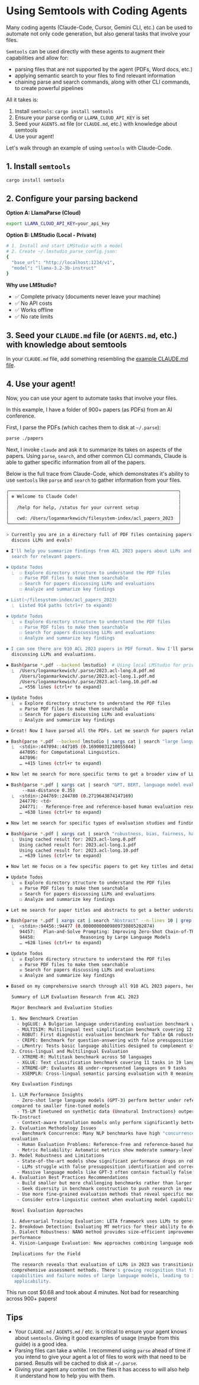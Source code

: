 # Using Semtools with Coding Agents

Many coding agents (Claude-Code, Cursor, Gemini CLI, etc.) can be used to automate not only code generation, but also general tasks that involve your files.

`Semtools` can be used directly with these agents to augment their capabilities and allow for:

- parsing files that are not supported by the agent (PDFs, Word docs, etc.)
- applying semantic search to your files to find relevant information
- chaining parse and search commands, along with other CLI commands, to create powerful pipelines

All it takes is:

1. Install `semtools`: `cargo install semtools`
2. Ensure your parse config or `LLAMA_CLOUD_API_KEY` is set
3. Seed your `AGENTS.md` file (or `CLAUDE.md`, etc.) with knowledge about semtools
4. Use your agent!

Let's walk through an example of using `semtools` with Claude-Code.

## 1. Install `semtools`

```bash
cargo install semtools
```

## 2. Configure your parsing backend

**Option A: LlamaParse (Cloud)**
```bash
export LLAMA_CLOUD_API_KEY=your_api_key
```

**Option B: LMStudio (Local - Private)**
```bash
# 1. Install and start LMStudio with a model
# 2. Create ~/.lmstudio_parse_config.json:
{
  "base_url": "http://localhost:1234/v1",
  "model": "llama-3.2-3b-instruct"
}
```

**Why use LMStudio?**
- ✅ Complete privacy (documents never leave your machine)
- ✅ No API costs 
- ✅ Works offline
- ✅ No rate limits

## 3. Seed your `CLAUDE.md` file (or `AGENTS.md`, etc.) with knowledge about semtools

In your `CLAUDE.md` file, add something resembling the [example CLAUDE.md file](example_CLAUDE.md).

## 4. Use your agent!

Now, you can use your agent to automate tasks that involve your files.

In this example, I have a folder of 900+ papers (as PDFs) from an AI conference.

First, I parse the PDFs (which caches them to disk at `~/.parse`):

```bash
parse ./papers
```

Next, I invoke `claude` and ask it to summarize its takes on aspects of the papers. Using `parse`, `search`, and other common CLI commands, Claude is able to gather specific information from all of the papers.

Below is the full trace from Claude-Code, which demonstrates it's ability to use `semtools` like `parse` and `search` to gather information from your files.

```bash
╭────────────────────────────────────────────────────────────────╮
│ ✻ Welcome to Claude Code!                                      │
│                                                                │
│   /help for help, /status for your current setup               │
│                                                                │
│   cwd: /Users/loganmarkewich/filesystem-index/acl_papers_2023  │
╰────────────────────────────────────────────────────────────────╯

> Currently you are in a directory full of PDF files containing papers from ACL 2023. Can you summarize the findings from these papers that 
  discuss LLMs and evals?

⏺ I'll help you summarize findings from ACL 2023 papers about LLMs and evaluations. Let me first explore the directory structure and then
  search for relevant papers.

⏺ Update Todos
  ⎿  ☐ Explore directory structure to understand the PDF files
     ☐ Parse PDF files to make them searchable
     ☐ Search for papers discussing LLMs and evaluations
     ☐ Analyze and summarize key findings

⏺ List(~/filesystem-index/acl_papers_2023)
  ⎿  Listed 914 paths (ctrl+r to expand)

⏺ Update Todos
  ⎿  ☒ Explore directory structure to understand the PDF files
     ☐ Parse PDF files to make them searchable
     ☐ Search for papers discussing LLMs and evaluations
     ☐ Analyze and summarize key findings

⏺ I can see there are 910 ACL 2023 papers in PDF format. Now I'll parse all these PDFs to make them searchable, then look for papers
  discussing LLMs and evaluations.

⏺ Bash(parse *.pdf --backend lmstudio)  # Using local LMStudio for privacy
  ⎿  /Users/loganmarkewich/.parse/2023.acl-long.0.pdf.md 
     /Users/loganmarkewich/.parse/2023.acl-long.1.pdf.md
     /Users/loganmarkewich/.parse/2023.acl-long.10.pdf.md
     … +556 lines (ctrl+r to expand)

⏺ Update Todos
  ⎿  ☒ Explore directory structure to understand the PDF files
     ☒ Parse PDF files to make them searchable
     ☐ Search for papers discussing LLMs and evaluations
     ☐ Analyze and summarize key findings

⏺ Great! Now I have parsed all the PDFs. Let me search for papers related to LLMs and evaluations using the search tool.

⏺ Bash(parse *.pdf --backend lmstudio | xargs cat | search "large language model, evaluation, assessment, benchmark" --n-lines 5 --max-distance 0.4)
  ⎿  <stdin>:447094::447105 (0.16900031210055844)
     447095: for Computational Linguistics.
     447096:
     … +415 lines (ctrl+r to expand)

⏺ Now let me search for more specific terms to get a broader view of LLM evaluation research:

⏺ Bash(parse *.pdf | xargs cat | search "GPT, BERT, language model evaluation, performance evaluation, model comparison" --n-lines 5
      --max-distance 0.35)
  ⎿  <stdin>:244769::244780 (0.2719643874147169)                                                             
     244770: <td>
     244771: - Reference-free and reference-based human evaluation results have a near-zero correlation.<br/>
     … +630 lines (ctrl+r to expand)

⏺ Now let me search for specific types of evaluation studies and findings:

⏺ Bash(parse *.pdf | xargs cat | search "robustness, bias, fairness, hallucination, reliability" --n-lines 4 --max-distance 0.3)
  ⎿  Using cached result for: 2023.acl-long.0.pdf 
     Using cached result for: 2023.acl-long.1.pdf
     Using cached result for: 2023.acl-long.10.pdf
     … +639 lines (ctrl+r to expand)

⏺ Now let me focus on a few specific papers to get key titles and detailed findings:

⏺ Update Todos
  ⎿  ☒ Explore directory structure to understand the PDF files
     ☒ Parse PDF files to make them searchable
     ☒ Search for papers discussing LLMs and evaluations
     ☐ Analyze and summarize key findings

⏺ Let me search for paper titles and abstracts to get a better understanding of the specific papers discussing LLM evaluation:

⏺ Bash(parse *.pdf | xargs cat | search "Abstract" --n-lines 10 | grep -A 10 -B 2 -i "large language model\|evaluation\|benchmark\|GPT\|BERT")
  ⎿  <stdin>:94456::94477 (0.00000000009809730805202874)                    
     94457:   Plan-and-Solve Prompting: Improving Zero-Shot Chain-of-Thought
     94458:                 Reasoning by Large Language Models
     … +628 lines (ctrl+r to expand)

⏺ Update Todos
  ⎿  ☒ Explore directory structure to understand the PDF files
     ☒ Parse PDF files to make them searchable
     ☒ Search for papers discussing LLMs and evaluations
     ☒ Analyze and summarize key findings

⏺ Based on my comprehensive search through all 910 ACL 2023 papers, here are the key findings about LLMs and evaluations:

  Summary of LLM Evaluation Research from ACL 2023

  Major Benchmark and Evaluation Studies

  1. New Benchmark Creation
    - bgGLUE: A Bulgarian language understanding evaluation benchmark with 9 tasks
    - MULTISIM: Multilingual text simplification benchmark covering 12 languages with 1.7M sentence pairs
    - ROBUT: First diagnostic evaluation benchmark for Table QA robustness
    - CREPE: Benchmark for question-answering with false presuppositions
    - LMentry: Tests basic language abilities designed to complement standard LLM evaluations
  2. Cross-lingual and Multilingual Evaluation
    - XTREME-R: Multitask benchmark across 50 languages
    - XGLUE: Text classification benchmark covering 11 tasks in 19 languages
    - XTREME-UP: Evaluates 88 under-represented languages on 9 tasks
    - XSEMPLR: Cross-lingual semantic parsing evaluation with 8 meaning representations

  Key Evaluation Findings

  1. LLM Performance Insights
    - Zero-shot large language models (GPT-3) perform better under reference-free evaluation but worse under reference-based evaluation
  compared to smaller fine-tuned models
    - T5-LM finetuned on synthetic data (Unnatural Instructions) outperformed several strong instruction-tuned baselines including T0++ and
  Tk-Instruct
    - Context-aware translation models only perform significantly better than context-agnostic baselines for certain discourse phenomena
  2. Evaluation Methodology Issues
    - Benchmark Concurrence: Many NLP benchmarks have high "concurrence" - they rank modeling approaches similarly, suggesting redundancy in
  evaluation
    - Human Evaluation Problems: Reference-free and reference-based human evaluation results have near-zero correlation
    - Metric Reliability: Automatic metrics show moderate summary-level correlation but vary greatly under different evaluation protocols
  3. Model Robustness and Limitations
    - State-of-the-art models show significant performance drops on robustness benchmarks like ROBUT
    - LLMs struggle with false presupposition identification and correction
    - Massive language models like GPT-3 often contain factually false information and rarely explicitly identify false presuppositions
  4. Evaluation Best Practices Recommendations
    - Build smaller but more challenging benchmarks rather than larger ones
    - Seek diversity in benchmark construction to push research in new directions
    - Use more fine-grained evaluation methods that reveal specific model weaknesses
    - Consider extra-linguistic context when evaluating model capabilities

  Novel Evaluation Approaches

  1. Adversarial Training Evaluation: LETA framework uses LLMs to generate adversarial training examples to test model robustness
  2. Breakdown Detection: Evaluating MT metrics for their ability to detect translation failures that could cause downstream task breakdowns
  3. Dialect Robustness: NANO method provides size-efficient improvements for dialect robustness while maintaining standard benchmark
  performance
  4. Vision-Language Evaluation: New approaches combining language modeling with object localization to assess grounding capabilities

  Implications for the Field

  The research reveals that evaluation of LLMs in 2023 was transitioning from simple accuracy metrics to more nuanced, robust, and 
  comprehensive assessment methods. There's growing recognition that traditional benchmarks may be insufficient for evaluating the complex
  capabilities and failure modes of large language models, leading to increased focus on robustness, multilingual capabilities, and real-world
   applicability.
```

This run cost $0.68 and took about 4 minutes. Not bad for researching across 900+ papers! 

## Tips

- Your `CLAUDE.md` / `AGENTS.md` / etc. is critical to ensure your agent knows about `semtools`. Giving it good examples of usage (maybe from this guide) is a good idea.
- Parsing files can take a while. I recommend using `parse` ahead of time if you intend to give your agent a lot of files to work with that need to be parsed. Results will be cached to disk at `~/.parse`.
- Giving your agent any context on the files it has access to will also help it understand how to help you with them.
